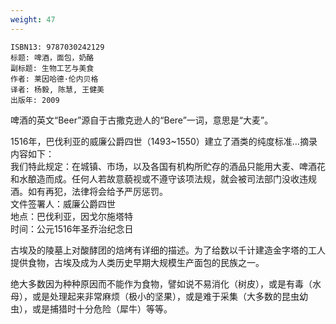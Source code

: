 ```yaml
---
weight: 47
---
```


```
ISBN13: 9787030242129
标题: 啤酒，面包，奶酪
副标题: 生物工艺与美食
作者: 莱因哈德·伦内贝格
译者: 杨毅, 陈慧, 王健美
出版年: 2009
```

啤酒的英文“Beer”源自于古撒克逊人的“Bere”一词，意思是“大麦”。

1516年，巴伐利亚的威廉公爵四世（1493~1550）建立了酒类的纯度标准…摘录内容如下：  
我们特此规定：在城镇、市场，以及各国有机构所贮存的酒品只能用大麦、啤酒花和水酿造而成。任何人若故意藐视或不遵守该项法规，就会被司法部门没收违规酒。如有再犯，法律将会给予严厉惩罚。  
文件签署人：威廉公爵四世  
地点：巴伐利亚，因戈尔施塔特  
时间：公元1516年圣乔治纪念日

古埃及的陵墓上对酸酵团的焙烤有详细的描述。为了给数以千计建造金字塔的工人提供食物，古埃及成为人类历史早期大规模生产面包的民族之一。

绝大多数因为种种原因而不能作为食物，譬如说不易消化（树皮），或是有毒（水母），或是处理起来非常麻烦（极小的坚果），或是难于采集（大多数的昆虫幼虫），或是捕猎时十分危险（犀牛）等等。